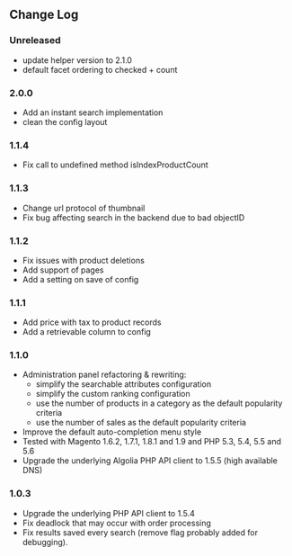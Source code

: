 ## Change Log

### Unreleased 
- update helper version to 2.1.0
- default facet ordering to checked + count

### 2.0.0

- Add an instant search implementation
- clean the config layout

### 1.1.4
- Fix call to undefined method isIndexProductCount

### 1.1.3
- Change url protocol of thumbnail
- Fix bug affecting search in the backend due to bad objectID

### 1.1.2
- Fix issues with product deletions
- Add support of pages
- Add a setting on save of config

### 1.1.1 

- Add price with tax to product records
- Add a retrievable column to config

### 1.1.0
 - Administration panel refactoring & rewriting:
   - simplify the searchable attributes configuration
   - simplify the custom ranking configuration
   - use the number of products in a category as the default popularity criteria
   - use the number of sales as the default popularity criteria
 - Improve the default auto-completion menu style
 - Tested with Magento 1.6.2, 1.7.1, 1.8.1 and 1.9 and PHP 5.3, 5.4, 5.5 and 5.6
 - Upgrade the underlying Algolia PHP API client to 1.5.5 (high available DNS)

### 1.0.3
 - Upgrade the underlying PHP API client to 1.5.4
 - Fix deadlock that may occur with order processing
 - Fix results saved every search (remove flag probably added for debugging).
